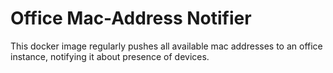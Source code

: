 # Office Mac-Address Notifier

This docker image regularly pushes all available mac addresses to an office instance, notifying it about presence of devices.
